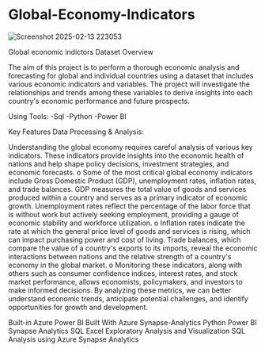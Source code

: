 # Global-Economy-Indicators

![Screenshot 2025-02-13 223053](https://github.com/user-attachments/assets/393691a7-ab2f-4110-aa26-a0dc8068ad7a)


Global economic indictors 
Dataset Overview

The aim of this project is to perform a thorough economic analysis and forecasting for global and individual countries using a dataset that includes various economic indicators and variables. The project will investigate the relationships and trends among these variables to derive insights into each country's economic performance and future prospects. 

Using Tools:
-Sql
-Python
-Power BI  

Key Features
Data Processing & Analysis:  

Understanding the global economy requires careful analysis of various key indicators. These indicators provide insights into the economic health of nations and help shape policy decisions, investment strategies, and economic forecasts.
o	Some of the most critical global economy indicators include Gross Domestic Product (GDP), unemployment rates, inflation rates, and trade balances. GDP measures the total value of goods and services produced within a country and serves as a primary indicator of economic growth. Unemployment rates reflect the percentage of the labor force that is without work but actively seeking employment, providing a gauge of economic stability and workforce utilization.
o	Inflation rates indicate the rate at which the general price level of goods and services is rising, which can impact purchasing power and cost of living. Trade balances, which compare the value of a country's exports to its imports, reveal the economic interactions between nations and the relative strength of a country's economy in the global market.
o	Monitoring these indicators, along with others such as consumer confidence indices, interest rates, and stock market performance, allows economists, policymakers, and investors to make informed decisions. By analyzing these metrics, we can better understand economic trends, anticipate potential challenges, and identify opportunities for growth and development.

Built-in
Azure
Power BI
Built With
Azure Synapse-Analytics
Python
Power BI
Synapse Analytics SQL
Excel
Exploratory Analysis and Visualization
SQL Analysis using Azure Synapse Analytics




 

